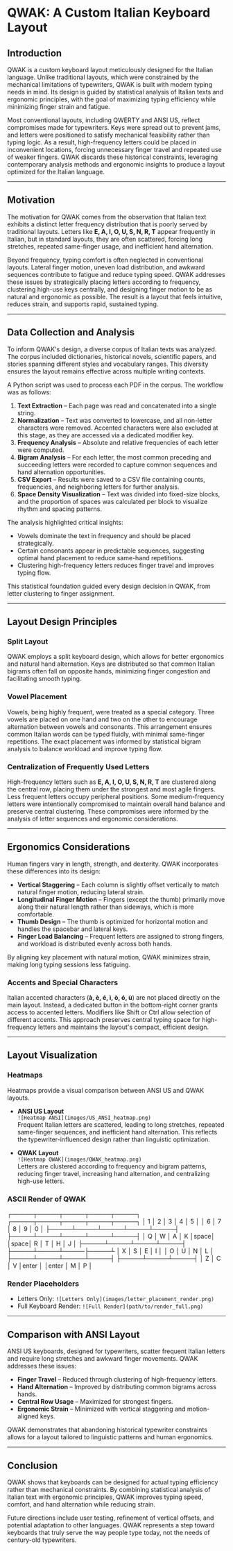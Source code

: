 # QWAK: A Custom Italian Keyboard Layout

## Introduction
QWAK is a custom keyboard layout meticulously designed for the Italian language. Unlike traditional layouts, which were constrained by the mechanical limitations of typewriters, QWAK is built with modern typing needs in mind. Its design is guided by statistical analysis of Italian texts and ergonomic principles, with the goal of maximizing typing efficiency while minimizing finger strain and fatigue.

Most conventional layouts, including QWERTY and ANSI US, reflect compromises made for typewriters. Keys were spread out to prevent jams, and letters were positioned to satisfy mechanical feasibility rather than typing logic. As a result, high-frequency letters could be placed in inconvenient locations, forcing unnecessary finger travel and repeated use of weaker fingers. QWAK discards these historical constraints, leveraging contemporary analysis methods and ergonomic insights to produce a layout optimized for the Italian language.

---

## Motivation
The motivation for QWAK comes from the observation that Italian text exhibits a distinct letter frequency distribution that is poorly served by traditional layouts. Letters like **E, A, I, O, U, S, N, R, T** appear frequently in Italian, but in standard layouts, they are often scattered, forcing long stretches, repeated same-finger usage, and inefficient hand alternation.

Beyond frequency, typing comfort is often neglected in conventional layouts. Lateral finger motion, uneven load distribution, and awkward sequences contribute to fatigue and reduce typing speed. QWAK addresses these issues by strategically placing letters according to frequency, clustering high-use keys centrally, and designing finger motion to be as natural and ergonomic as possible. The result is a layout that feels intuitive, reduces strain, and supports rapid, sustained typing.

---

## Data Collection and Analysis
To inform QWAK's design, a diverse corpus of Italian texts was analyzed. The corpus included dictionaries, historical novels, scientific papers, and stories spanning different styles and vocabulary ranges. This diversity ensures the layout remains effective across multiple writing contexts.

A Python script was used to process each PDF in the corpus. The workflow was as follows:

1. **Text Extraction** – Each page was read and concatenated into a single string.  
2. **Normalization** – Text was converted to lowercase, and all non-letter characters were removed. Accented characters were also excluded at this stage, as they are accessed via a dedicated modifier key.  
3. **Frequency Analysis** – Absolute and relative frequencies of each letter were computed.  
4. **Bigram Analysis** – For each letter, the most common preceding and succeeding letters were recorded to capture common sequences and hand alternation opportunities.  
5. **CSV Export** – Results were saved to a CSV file containing counts, frequencies, and neighboring letters for further analysis.  
6. **Space Density Visualization** – Text was divided into fixed-size blocks, and the proportion of spaces was calculated per block to visualize rhythm and spacing patterns.

The analysis highlighted critical insights:

- Vowels dominate the text in frequency and should be placed strategically.  
- Certain consonants appear in predictable sequences, suggesting optimal hand placement to reduce same-hand repetitions.  
- Clustering high-frequency letters reduces finger travel and improves typing flow.  

This statistical foundation guided every design decision in QWAK, from letter clustering to finger assignment.

---

## Layout Design Principles
### Split Layout
QWAK employs a split keyboard design, which allows for better ergonomics and natural hand alternation. Keys are distributed so that common Italian bigrams often fall on opposite hands, minimizing finger congestion and facilitating smooth typing.

### Vowel Placement
Vowels, being highly frequent, were treated as a special category. Three vowels are placed on one hand and two on the other to encourage alternation between vowels and consonants. This arrangement ensures common Italian words can be typed fluidly, with minimal same-finger repetitions. The exact placement was informed by statistical bigram analysis to balance workload and improve typing flow.

### Centralization of Frequently Used Letters
High-frequency letters such as **E, A, I, O, U, S, N, R, T** are clustered along the central row, placing them under the strongest and most agile fingers. Less frequent letters occupy peripheral positions. Some medium-frequency letters were intentionally compromised to maintain overall hand balance and preserve central clustering. These compromises were informed by the analysis of letter sequences and ergonomic considerations.

---

## Ergonomics Considerations
Human fingers vary in length, strength, and dexterity. QWAK incorporates these differences into its design:

- **Vertical Staggering** – Each column is slightly offset vertically to match natural finger motion, reducing lateral strain.  
- **Longitudinal Finger Motion** – Fingers (except the thumb) primarily move along their natural length rather than sideways, which is more comfortable.  
- **Thumb Design** – The thumb is optimized for horizontal motion and handles the spacebar and lateral keys.  
- **Finger Load Balancing** – Frequent letters are assigned to strong fingers, and workload is distributed evenly across both hands.  

By aligning key placement with natural motion, QWAK minimizes strain, making long typing sessions less fatiguing.

### Accents and Special Characters
Italian accented characters (**à, è, é, ì, ò, ó, ù**) are not placed directly on the main layout. Instead, a dedicated button in the bottom-right corner grants access to accented letters. Modifiers like Shift or Ctrl allow selection of different accents. This approach preserves central typing space for high-frequency letters and maintains the layout's compact, efficient design.

---

## Layout Visualization
### Heatmaps
Heatmaps provide a visual comparison between ANSI US and QWAK layouts.

- **ANSI US Layout**  
  `![Heatmap ANSI](images/US_ANSI_heatmap.png)`  
  Frequent Italian letters are scattered, leading to long stretches, repeated same-finger sequences, and inefficient hand alternation. This reflects the typewriter-influenced design rather than linguistic optimization.

- **QWAK Layout**  
  `![Heatmap QWAK](images/QWAK_heatmap.png)`  
  Letters are clustered according to frequency and bigram patterns, reducing finger travel, increasing hand alternation, and centralizing high-use letters.

### ASCII Render of QWAK
┌─────┬─────┬─────┬─────┬─────┐ ┌─────┬─────┬─────┬─────┬─────┐
│ 1   │  2  │  3  │  4  │  5  │ │  6  │  7  │  8  │  9  │  0  │
├─────┴─────┴─────┴─────┴─────┤ ├─────┴─────┴─────┴─────┴─────┤
│  Q  │  W  │  A  │  K  │space│ │space│  R  │  T  │  H  │  J  │
├─────┴─────┴─────┴─────┤             ├─────┴─────┴─────├─────┴
│  X  │  S  │  E  │  I  │             │  O  │  U  │  N  │  L  │
├─────┴─────┴─────┴─────┤             ├─────┴─────┴─────┤
│ Z   │  C  │  V  │enter      │ │enter      │  M  │  P  │



### Render Placeholders
- Letters Only: `![Letters Only](images/letter_placement_render.png)`  
- Full Keyboard Render: `![Full Render](path/to/render_full.png)`  

---

## Comparison with ANSI Layout
ANSI US keyboards, designed for typewriters, scatter frequent Italian letters and require long stretches and awkward finger movements. QWAK addresses these issues:

- **Finger Travel** – Reduced through clustering of high-frequency letters.  
- **Hand Alternation** – Improved by distributing common bigrams across hands.  
- **Central Row Usage** – Maximized for strongest fingers.  
- **Ergonomic Strain** – Minimized with vertical staggering and motion-aligned keys.

QWAK demonstrates that abandoning historical typewriter constraints allows for a layout tailored to linguistic patterns and human ergonomics.

---

## Conclusion
QWAK shows that keyboards can be designed for actual typing efficiency rather than mechanical constraints. By combining statistical analysis of Italian text with ergonomic principles, QWAK improves typing speed, comfort, and hand alternation while reducing strain.

Future directions include user testing, refinement of vertical offsets, and potential adaptation to other languages. QWAK represents a step toward keyboards that truly serve the way people type today, not the needs of century-old typewriters.

